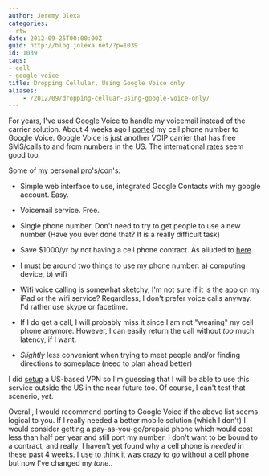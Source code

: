 ```yaml
---
author: Jeremy Olexa
categories:
- rtw
date: 2012-09-25T00:00:00Z
guid: http://blog.jolexa.net/?p=1039
id: 1039
tags:
- cell
- google voice
title: Dropping Cellular, Using Google Voice only
aliases:
    - /2012/09/dropping-celluar-using-google-voice-only/
---
```


For years, I've used Google Voice to handle my voicemail instead of the carrier solution. About 4 weeks ago I [ported][1] my cell phone number to Google Voice. Google Voice is just another VOIP carrier that has free SMS/calls to and from numbers in the US. The international [rates][2] seem good too.

Some of my personal pro's/con's:

  * Simple web interface to use, integrated Google Contacts with my google account. Easy.
  * Voicemail service. Free.
  * Single phone number. Don't need to try to get people to use a new number (Have you ever done that? It is a really difficult task)
  * Save $1000/yr by not having a cell phone contract. As alluded to [here][3].

  * I must be around two things to use my phone number: a) computing device, b) wifi
  * Wifi voice calling is somewhat sketchy, I'm not sure if it is the [app][4] on my iPad or the wifi service? Regardless, I don't prefer voice calls anyway. I'd rather use skype or facetime.
  * If I do get a call, I will probably miss it since I am not "wearing" my cell phone anymore. However, I can easily return the call without *too* much latency, if I want.
  * *Slightly* less convenient when trying to meet people and/or finding directions to someplace (need to plan ahead better)

I did [setup][5] a US-based VPN so I'm guessing that I will be able to use this service outside the US in the near future too. Of course, I can't test that scenerio, *yet*.

Overall, I would recommend porting to Google Voice if the above list seems logical to you. If I really needed a better mobile solution (which I don't) I would consider getting a pay-as-you-go/prepaid phone which would cost less than half per year and still port my number. I don't want to be bound to a contract, and really, I haven't yet found why a cell phone is *needed* in these past 4 weeks. I use to think it was crazy to go without a cell phone but now I've changed my *tone*..

 [1]: http://support.google.com/voice/bin/answer.py?hl=en&answer=1065667
 [2]: https://www.google.com/voice/rates
 [3]: http://blog.jolexa.net/2012/09/rtw-trip-what-people-are-asking-me-faq/
 [4]: http://itunes.apple.com/us/app/talkatone-free-voip-google/id397648381?mt=8
 [5]: http://blog.jolexa.net/2012/09/gentoo-ipsec-l2tp-vpn-for-ios/